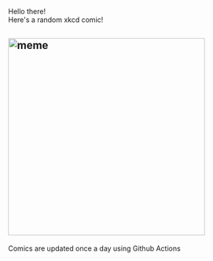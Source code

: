 Hello there! <br>Here's a random xkcd comic!<br>
## <img src="https://imgs.xkcd.com/comics/covid_risk_chart.png" alt="meme" width="400"/><br>
Comics are updated once a day using Github Actions